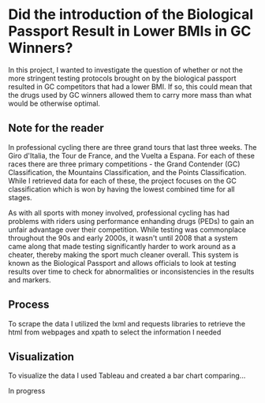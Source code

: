 # Did the introduction of the Biological Passport Result in Lower BMIs in GC Winners?

In this project, I wanted to investigate the question of whether or not the more stringent testing protocols brought on by the biological passport resulted in GC competitors that had a lower BMI. If so, this could mean that the drugs used by GC winners allowed them to carry more mass than what would be otherwise optimal.

## Note for the reader

In professional cycling there are three grand tours that last three weeks. The Giro d'Italia, the Tour de France, and the Vuelta a Espana. For each of these races there are three primary competitions - the Grand Contender (GC) Classification, the Mountains Classification, and the Points Classification. While I retrieved data for each of these, the project focuses on the GC classification which is won by having the lowest combined time for all stages. 

As with all sports with money involved, professional cycling has had problems with riders using performance enhanding drugs (PEDs) to gain an unfair advantage over their competition. While testing was commonplace throughout the 90s and early 2000s, it wasn't until 2008 that a system came along that made testing significantly harder to work around as a cheater, thereby making the sport much cleaner overall. This system is known as the Biological Passport and allows officials to look at testing results over time to check for abnormalities or inconsistencies in the results and markers. 

## Process

To scrape the data I utilized the lxml and requests libraries to retrieve the html from webpages and xpath to select the information I needed

## Visualization

To visualize the data I used Tableau and created a bar chart comparing...

In progress
